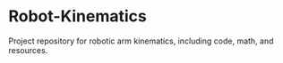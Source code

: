 # Robot-Kinematics
Project repository for robotic arm kinematics, including code, math, and resources.
